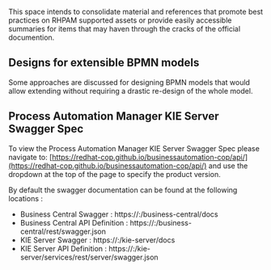 


This space intends to consolidate material and references that promote best practices on RHPAM supported assets or provide easily accessible summaries for items that may haven through the cracks of the official documention.


## Designs for extensible BPMN models

Some approaches are discussed for designing BPMN models that would allow extending without requiring a drastic re-design of the whole model.


## Process Automation Manager KIE Server Swagger Spec

To view the Process Automation Manager KIE Server Swagger Spec please navigate to: [https://redhat-cop.github.io/businessautomation-cop/api/](https://redhat-cop.github.io/businessautomation-cop/api/) and use the dropdown at the top of the page to specify the product version.

By default the swagger documentation can be found at the following locations : 

* Business Central Swagger : https://<HOST>:<PORT>/business-central/docs
* Business Central API Definition : https://<HOST>:<PORT>/business-central/rest/swagger.json
* KIE Server Swagger : https://<HOST>:<PORT>/kie-server/docs
* KIE Server API Definition : https://<HOST>:<PORT>/kie-server/services/rest/server/swagger.json
